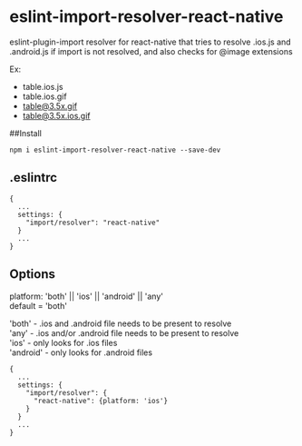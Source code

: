 # eslint-import-resolver-react-native
eslint-plugin-import resolver for react-native that tries to resolve .ios.js and .android.js if import is not resolved, and also checks for @image extensions

Ex:
- table.ios.js
- table.ios.gif
- table@3.5x.gif
- table@3.5x.ios.gif

##Install

```
npm i eslint-import-resolver-react-native --save-dev

```

## .eslintrc

```
{
  ...
  settings: {
    "import/resolver": "react-native"
  }
  ...
}
```

## Options

platform: 'both' || 'ios' || 'android' || 'any'  
default = 'both'

'both'    - .ios and .android file needs to be present to resolve  
'any'     - .ios and/or .android file needs to be present to resolve  
'ios'     - only looks for .ios files  
'android' - only looks for .android files
```
{
  ...
  settings: {
    "import/resolver": {
      "react-native": {platform: 'ios'}
    }
  }
  ...
}
```
